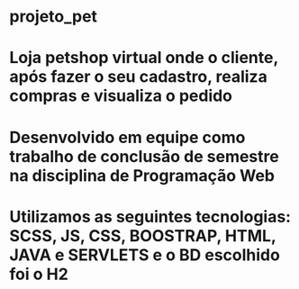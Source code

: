 # projeto_pet
# Loja petshop virtual onde o cliente, após fazer o seu cadastro, realiza compras e visualiza o pedido
# Desenvolvido em equipe como trabalho de conclusão de semestre na disciplina de Programação Web
# Utilizamos as seguintes tecnologias: SCSS, JS, CSS, BOOSTRAP, HTML, JAVA e SERVLETS e o BD escolhido foi o H2
